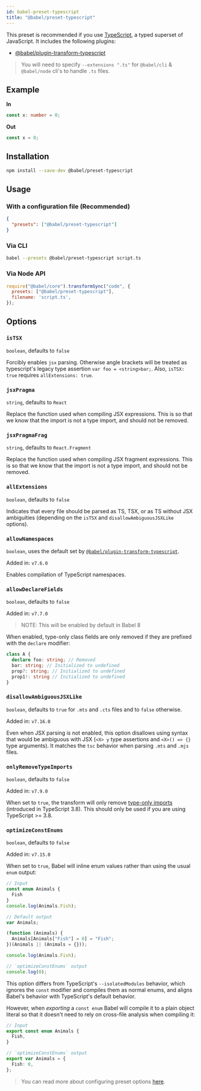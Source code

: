 ```yaml
---
id: babel-preset-typescript
title: "@babel/preset-typescript"
---
```


This preset is recommended if you use [TypeScript](https://www.typescriptlang.org/docs/handbook/typescript-in-5-minutes.html), a typed superset of JavaScript. It includes the following plugins:

- [@babel/plugin-transform-typescript](plugin-transform-typescript.md)

> You will need to specify `--extensions ".ts"` for `@babel/cli` & `@babel/node` cli's to handle `.ts` files.

## Example

**In**

```typescript
const x: number = 0;
```

**Out**

```js title="JavaScript"
const x = 0;
```

## Installation

```sh title="Shell"
npm install --save-dev @babel/preset-typescript
```

## Usage

### With a configuration file (Recommended)

```json title="babel.config.json"
{
  "presets": ["@babel/preset-typescript"]
}
```

### Via CLI

```sh title="Shell"
babel --presets @babel/preset-typescript script.ts
```

### Via Node API

```js title="JavaScript"
require("@babel/core").transformSync("code", {
  presets: ["@babel/preset-typescript"],
  filename: 'script.ts',
});
```

## Options

### `isTSX`

`boolean`, defaults to `false`

Forcibly enables `jsx` parsing. Otherwise angle brackets will be treated as typescript's legacy type assertion `var foo = <string>bar;`. Also, `isTSX: true` requires `allExtensions: true`.

### `jsxPragma`

`string`, defaults to `React`

Replace the function used when compiling JSX expressions. This is so that we know that the import is not a type import, and should not be removed.

### `jsxPragmaFrag`

`string`, defaults to `React.Fragment`

Replace the function used when compiling JSX fragment expressions. This is so that we know that the import is not a type import, and should not be removed.

### `allExtensions`

`boolean`, defaults to `false`

Indicates that every file should be parsed as TS, TSX, or as TS without JSX ambiguities (depending on the `isTSX` and `disallowAmbiguousJSXLike` options).

### `allowNamespaces`

`boolean`, uses the default set by [`@babel/plugin-transform-typescript`](https://babeljs.io/docs/en/babel-plugin-transform-typescript#allownamespaces).

Added in: `v7.6.0`

Enables compilation of TypeScript namespaces.

### `allowDeclareFields`

`boolean`, defaults to `false`

Added in: `v7.7.0`

> NOTE: This will be enabled by default in Babel 8

When enabled, type-only class fields are only removed if they are prefixed with the `declare` modifier:

```typescript
class A {
  declare foo: string; // Removed
  bar: string; // Initialized to undefined
  prop?: string; // Initialized to undefined
  prop1!: string // Initialized to undefined
}
```

### `disallowAmbiguousJSXLike`

`boolean`, defaults to `true` for `.mts` and `.cts` files and to `false` otherwise.

Added in: `v7.16.0`

Even when JSX parsing is not enabled, this option disallows using syntax that would be ambiguous with JSX (`<X> y` type assertions and `<X>() => {}` type arguments). It matches the `tsc` behavior when parsing `.mts` and `.mjs` files.

### `onlyRemoveTypeImports`

`boolean`, defaults to `false`

Added in: `v7.9.0`

When set to `true`, the transform will only remove [type-only imports](https://www.typescriptlang.org/docs/handbook/release-notes/typescript-3-8.html#type-only-imports-exports) (introduced in TypeScript 3.8). This should only be used if you are using TypeScript >= 3.8.

### `optimizeConstEnums`

`boolean`, defaults to `false`

Added in: `v7.15.0`

When set to `true`, Babel will inline enum values rather than using the usual `enum` output:
```typescript
// Input
const enum Animals {
  Fish
}
console.log(Animals.Fish);

// Default output
var Animals;

(function (Animals) {
  Animals[Animals["Fish"] = 0] = "Fish";
})(Animals || (Animals = {}));

console.log(Animals.Fish);

// `optimizeConstEnums` output
console.log(0);
```

This option differs from TypeScript's `--isolatedModules` behavior, which ignores the `const` modifier and compiles them as normal enums, and aligns Babel's behavior with TypeScript's default behavior.

However, when _exporting_ a `const enum` Babel will compile it to a plain object literal so that it doesn't need to rely on cross-file analysis when compiling it:
```typescript
// Input
export const enum Animals {
  Fish,
}

// `optimizeConstEnums` output
export var Animals = {
  Fish: 0,
};
```

> You can read more about configuring preset options [here](https://babeljs.io/docs/en/presets#preset-options).
